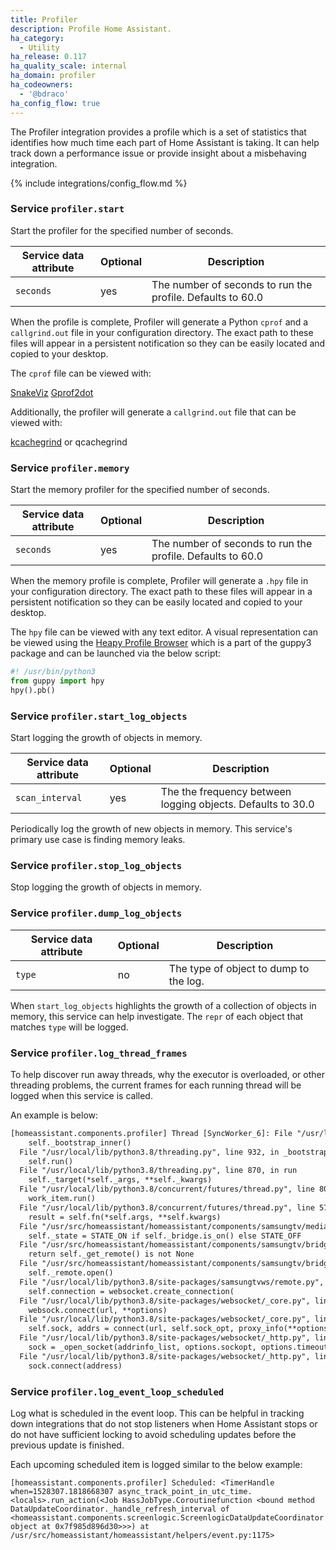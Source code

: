 ```yaml
---
title: Profiler
description: Profile Home Assistant.
ha_category:
  - Utility
ha_release: 0.117
ha_quality_scale: internal
ha_domain: profiler
ha_codeowners:
  - '@bdraco'
ha_config_flow: true
---
```


The Profiler integration provides a profile which is a set of statistics that identifies how much time each part of Home Assistant is taking. It can help track down a performance issue or provide insight about a misbehaving integration.

{% include integrations/config_flow.md %}

### Service `profiler.start`

Start the profiler for the specified number of seconds.

| Service data attribute | Optional | Description |
| ---------------------- | -------- | ----------- |
| `seconds` | yes | The number of seconds to run the profile. Defaults to 60.0

When the profile is complete, Profiler will generate a Python `cprof` and a `callgrind.out` file in your configuration directory. The exact path to these files will appear in a persistent notification so they can be easily located and copied to your desktop. 

The `cprof` file can be viewed with:

[SnakeViz](https://jiffyclub.github.io/snakeviz/)
[Gprof2dot](https://github.com/jrfonseca/gprof2dot)

Additionally, the profiler will generate a `callgrind.out` file that can be viewed with:

[kcachegrind](https://kcachegrind.github.io/) or qcachegrind

### Service `profiler.memory`

Start the memory profiler for the specified number of seconds.

| Service data attribute | Optional | Description |
| ---------------------- | -------- | ----------- |
| `seconds` | yes | The number of seconds to run the profile. Defaults to 60.0

When the memory profile is complete, Profiler will generate a `.hpy` file in your configuration directory. The exact path to these files will appear in a persistent notification so they can be easily located and copied to your desktop.

The `hpy` file can be viewed with any text editor. A visual representation can be viewed using the [Heapy Profile Browser](http://guppy-pe.sourceforge.net/ProfileBrowser.html) which is a part of the guppy3 package and can be launched via the below script:

```python
#! /usr/bin/python3
from guppy import hpy
hpy().pb()
```

### Service `profiler.start_log_objects`

Start logging the growth of objects in memory.

| Service data attribute | Optional | Description |
| ---------------------- | -------- | ----------- |
| `scan_interval` | yes | The the frequency between logging objects. Defaults to 30.0

Periodically log the growth of new objects in memory. This service's primary use case is finding memory leaks.

### Service `profiler.stop_log_objects`

Stop logging the growth of objects in memory.

### Service `profiler.dump_log_objects`

| Service data attribute | Optional | Description |
| ---------------------- | -------- | ----------- |
| `type` | no | The type of object to dump to the log.

When `start_log_objects` highlights the growth of a collection of objects in memory, this service can help investigate. The `repr` of each object that matches `type` will be logged.

### Service `profiler.log_thread_frames`

To help discover run away threads, why the executor is overloaded, or other threading problems, the current frames for each running thread will be logged when this service is called.

An example is below:

```txt
[homeassistant.components.profiler] Thread [SyncWorker_6]: File "/usr/local/lib/python3.8/threading.py", line 890, in _bootstrap
    self._bootstrap_inner()
  File "/usr/local/lib/python3.8/threading.py", line 932, in _bootstrap_inner
    self.run()
  File "/usr/local/lib/python3.8/threading.py", line 870, in run
    self._target(*self._args, **self._kwargs)
  File "/usr/local/lib/python3.8/concurrent/futures/thread.py", line 80, in _worker
    work_item.run()
  File "/usr/local/lib/python3.8/concurrent/futures/thread.py", line 57, in run
    result = self.fn(*self.args, **self.kwargs)
  File "/usr/src/homeassistant/homeassistant/components/samsungtv/media_player.py", line 139, in update
    self._state = STATE_ON if self._bridge.is_on() else STATE_OFF
  File "/usr/src/homeassistant/homeassistant/components/samsungtv/bridge.py", line 72, in is_on
    return self._get_remote() is not None
  File "/usr/src/homeassistant/homeassistant/components/samsungtv/bridge.py", line 274, in _get_remote
    self._remote.open()
  File "/usr/local/lib/python3.8/site-packages/samsungtvws/remote.py", line 146, in open
    self.connection = websocket.create_connection(
  File "/usr/local/lib/python3.8/site-packages/websocket/_core.py", line 511, in create_connection
    websock.connect(url, **options)
  File "/usr/local/lib/python3.8/site-packages/websocket/_core.py", line 219, in connect
    self.sock, addrs = connect(url, self.sock_opt, proxy_info(**options),
  File "/usr/local/lib/python3.8/site-packages/websocket/_http.py", line 120, in connect
    sock = _open_socket(addrinfo_list, options.sockopt, options.timeout)
  File "/usr/local/lib/python3.8/site-packages/websocket/_http.py", line 170, in _open_socket
    sock.connect(address)
```

### Service `profiler.log_event_loop_scheduled`

Log what is scheduled in the event loop. This can be helpful in tracking down integrations that do not stop listeners when Home Assistant stops or do not have sufficient locking to avoid scheduling updates before the previous update is finished.

Each upcoming scheduled item is logged similar to the below example:

`[homeassistant.components.profiler] Scheduled: <TimerHandle when=1528307.1818668307 async_track_point_in_utc_time.<locals>.run_action(<Job HassJobType.Coroutinefunction <bound method DataUpdateCoordinator._handle_refresh_interval of <homeassistant.components.screenlogic.ScreenlogicDataUpdateCoordinator object at 0x7f985d896d30>>>) at /usr/src/homeassistant/homeassistant/helpers/event.py:1175>`
